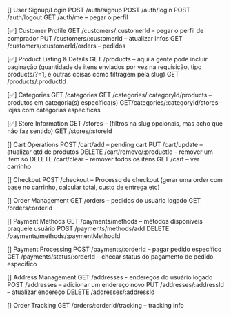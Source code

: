 [] User Signup/Login
    POST /auth/signup
    POST /auth/login
    POST /auth/logout
    GET /auth/me – pegar o perfil

[✅] Customer Profile
    GET /customers/:customerId – pegar o perfil de comprador
    PUT /customers/:customerId – atualizar infos
    GET /customers/:customerId/orders – pedidos

[✅] Product Listing & Details
    GET /products – aqui a gente pode incluir paginação (quantidade de itens enviados por vez na requisição, tipo products/?=1, e outras coisas como filtragem pela slug)
    GET /products/:productId

[✅] Categories
    GET /categories
    GET /categories/:categoryId/products – produtos em categoria(s) específica(s)
    GET/categories/:categoryId/stores - lojas com categorias específicas

[✅] Store Information
    GET /stores – (filtros na slug opcionais, mas acho que não faz sentido)
    GET /stores/:storeId

[] Cart Operations
    POST /cart/add – pending cart
    PUT /cart/update – atualizar qtd de produtos
    DELETE /cart/remove/:productId - remover um item só
    DELETE /cart/clear – remover todos os itens
    GET /cart – ver carrinho

[] Checkout
    POST /checkout – Processo de checkout (gerar uma order com base no carrinho, calcular total, custo de entrega etc)

[] Order Management
    GET /orders – pedidos do usuário logado
    GET /orders/:orderId

[] Payment Methods
    GET /payments/methods – métodos disponíveis praquele usuário
    POST /payments/methods/add
    DELETE /payments/methods/:paymentMethodId

[] Payment Processing
    POST /payments/:orderId – pagar pedido específico
    GET /payments/status/:orderId – checar status do pagamento de pedido específico

[] Address Management
    GET /addresses - endereços do usuário logado
    POST /addresses – adicionar um endereço novo
    PUT /addresses/:addressId – atualizar endereço
    DELETE /addresses/:addressId

[] Order Tracking
    GET /orders/:orderId/tracking – tracking info

